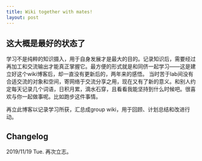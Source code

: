```yaml
---
title: Wiki together with mates!
layout: post
---
```


## 这大概是最好的状态了

学习不是纯粹的知识摄入，用于自身发展才是最大的目的。记录知识后，需要经过再加工和交流输出才能真正掌握它。最方便的形式就是和同侪一起学习——这是建立好这个wiki博客后，却一直没有更新后的，两年来的感悟。
当时苦于lab间没有合适交流的对象和空间，寄网络于交流分享之用，现在又有了新的意义。和别人约定每天记录几个词语，日积月累，滴水石穿，且看看我能坚持到什么时候吧。很喜欢与你一起做事呢。比如跑步这件事情。

再立此博客以记录学习所获，汇总成group wiki，用于回顾、计划总结和改进行动。



## Changelog
2019/11/19 Tue. 再次立志。

